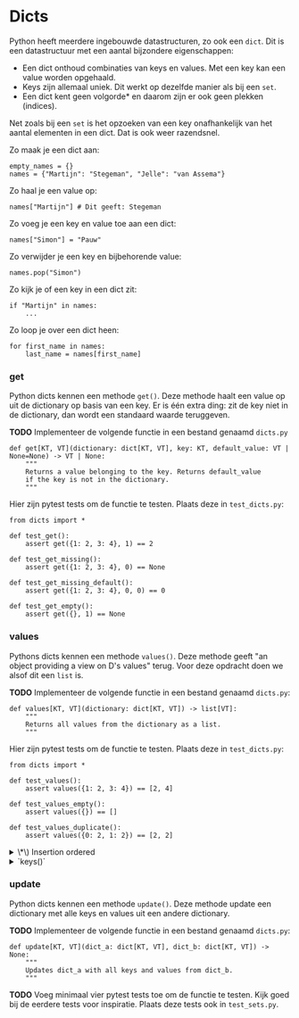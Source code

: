 # Dicts

Python heeft meerdere ingebouwde datastructuren, zo ook een `dict`. Dit is een datastructuur met een aantal bijzondere eigenschappen:

- Een dict onthoud combinaties van keys en values. Met een key kan een value worden opgehaald.
- Keys zijn allemaal uniek. Dit werkt op dezelfde manier als bij een `set`.
- Een dict kent geen volgorde\* en daarom zijn er ook geen plekken (indices).

Net zoals bij een `set` is het opzoeken van een key onafhankelijk van het aantal elementen in een dict. Dat is ook weer razendsnel.

Zo maak je een dict aan:

    empty_names = {}
    names = {"Martijn": "Stegeman", "Jelle": "van Assema"}

Zo haal je een value op:

    names["Martijn"] # Dit geeft: Stegeman

Zo voeg je een key en value toe aan een dict:

    names["Simon"] = "Pauw"

Zo verwijder je een key en bijbehorende value:

    names.pop("Simon")

Zo kijk je of een key in een dict zit:

    if "Martijn" in names:
        ...

Zo loop je over een dict heen:

    for first_name in names:
        last_name = names[first_name]

### get

Python dicts kennen een methode `get()`. Deze methode haalt een value op uit de dictionary op basis van een key. Er is één extra ding: zit de key niet in de dictionary, dan wordt een standaard waarde teruggeven.

**TODO** Implementeer de volgende functie in een bestand genaamd `dicts.py`

    def get[KT, VT](dictionary: dict[KT, VT], key: KT, default_value: VT | None=None) -> VT | None:
        """
        Returns a value belonging to the key. Returns default_value
        if the key is not in the dictionary.
        """

Hier zijn pytest tests om de functie te testen. Plaats deze in `test_dicts.py`:

    from dicts import *

    def test_get():
        assert get({1: 2, 3: 4}, 1) == 2

    def test_get_missing():
        assert get({1: 2, 3: 4}, 0) == None

    def test_get_missing_default():
        assert get({1: 2, 3: 4}, 0, 0) == 0

    def test_get_empty():
        assert get({}, 1) == None

### values

Pythons dicts kennen een methode `values()`. Deze methode geeft "an object providing a view on D's values" terug. Voor deze opdracht doen we alsof dit een `list` is.

**TODO** Implementeer de volgende functie in een bestand genaamd `dicts.py`:

    def values[KT, VT](dictionary: dict[KT, VT]) -> list[VT]:
        """
        Returns all values from the dictionary as a list.
        """

Hier zijn pytest tests om de functie te testen. Plaats deze in `test_dicts.py`:

    from dicts import *

    def test_values():
        assert values({1: 2, 3: 4}) == [2, 4]

    def test_values_empty():
        assert values({}) == []

    def test_values_duplicate():
        assert values({0: 2, 1: 2}) == [2, 2]

<details markdown="1"><summary markdown="span">\*\) Insertion ordered</summary>
Sinds python3.7 hebben dictionaries wel een volgorde: "insertion ordered". Oftewel de volgorde van het toevoegen blijft bewaard. Er is geen andere volgorde mogelijk, je kan een dictionary dus niet achteraf sorteren. Wel kan je een nieuwe dictionary aanmaken met gesorteerde keys en values door deze op volgorde toe te voegen.

Let op, sets hebben in tegenstelling tot dicts echt geen volgorde.

Zorg ervoor dat `values()` de values op volgorde van de dictionary in de lijst stopt. De volgende test moet dus slagen:

    assert values({1: 2, 3: 4}) == [2, 4]

</details>

<details markdown="1"><summary markdown="span">`keys()`</summary>
Naast values hebben dicts ook een keys methode. Deze methode geeft "a set-like object providing a view on D's keys" terug. Dit is een mogelijke implementatie:

    def keys[KT, VT](dictionary: dict[KT, VT]) -> set[VT]:
        """
        Returns all keys from the dictionary as a set.
        """
        return set(dictionary)

</details>

### update

Python dicts kennen een methode `update()`. Deze methode update een dictionary met alle keys en values uit een andere dictionary.

**TODO** Implementeer de volgende functie in een bestand genaamd `dicts.py`:

    def update[KT, VT](dict_a: dict[KT, VT], dict_b: dict[KT, VT]) -> None:
        """
        Updates dict_a with all keys and values from dict_b.
        """

**TODO** Voeg minimaal vier pytest tests toe om de functie te testen. Kijk goed bij de eerdere tests voor inspiratie. Plaats deze tests ook in `test_sets.py`.
